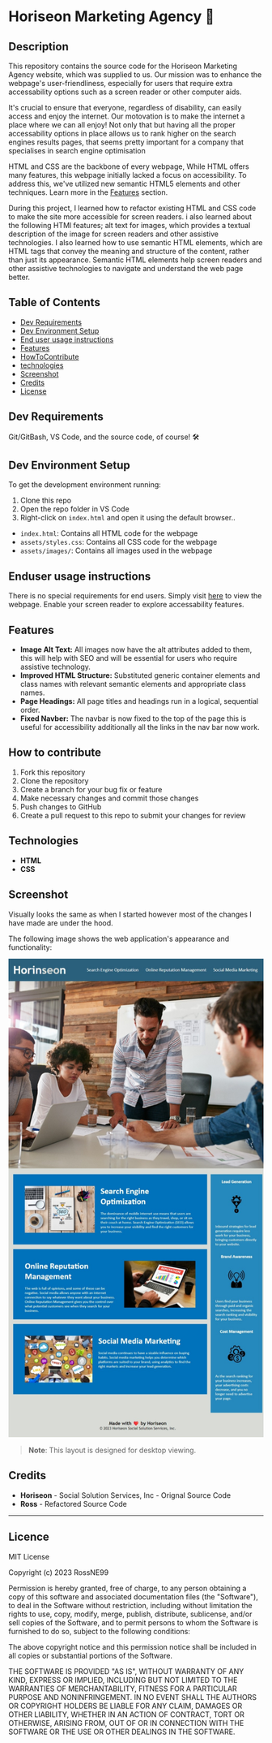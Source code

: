 # Horiseon Marketing Agency 🚀

## Description
This repository contains the source code for the Horiseon Marketing Agency website, which was supplied to us. Our mission was to enhance the webpage's user-friendliness, especially for users that require extra accessability options such as a screen reader or other computer aids.

It's crucial to ensure that everyone, regardless of disability, can easily access and enjoy the internet. Our motovation is to make the internet a place where we can all enjoy! Not only that but having all the proper accessability options in place allows us to rank higher on the search engines results pages, that seems pretty important for a company that specialises in search engine optimisation 

HTML and CSS are the backbone of every webpage, While HTML offers many features, this webpage initially lacked a focus on accessibility. To address this, we've utilized new semantic HTML5 elements and other techniques. Learn more in the [Features](#Features) section.

During this project, I learned how to refactor existing HTML and CSS code to make the site more accessible for screen readers. i also learned about the following HTMl features; alt text for images, which provides a textual description of the image for screen readers and other assistive technologies. I also learned how to use semantic HTML elements, which are HTML tags that convey the meaning and structure of the content, rather than just its appearance. Semantic HTML elements help screen readers and other assistive technologies to navigate and understand the web page better.

## Table of Contents

- [Dev Requirements](#Dev-Requirements)
- [Dev Environment Setup](#Dev-Environment-Setup)
- [End user usage instructions](#End-user-usage-instructions)
- [Features](#Features)
- [HowToContribute](#How-to-contribute)
- [technologies ](#technologies)
- [Screenshot](#Screenshot)
- [Credits](#credits)
- [License](#license)

## Dev Requirements
Git/GitBash, VS Code, and the source code, of course! 🛠️

## Dev Environment Setup
To get the development environment running:
1. Clone this repo
2. Open the repo folder in VS Code
3. Right-click on `index.html` and open it using the default browser..

- `index.html`: Contains all HTML code for the webpage
- `assets/styles.css`: Contains all CSS code for the webpage
- `assets/images/`: Contains all images used in the webpage

## Enduser usage instructions
There is no special requirements for end users. Simply visit [here](https://rossne99.github.io/Horiseon-Marketing-Agency/) to view the webpage. Enable your screen reader to explore accessability features.

## Features
- **Image Alt Text:** All images now have the alt attributes added to them, this will help with SEO and will be essential for users who require assistive technology.
- **Improved HTML Structure:** Substituted generic container elements and class names with relevant semantic elements and appropriate class names.
- **Page Headings:** All page titles and headings run in a logical, sequential order.
- **Fixed Navber:** The navbar is now fixed to the top of the page this is useful for accessibility additionally all the links in the nav bar now work.

## How to contribute
1. Fork this repository
2. Clone the repository
3. Create a branch for your bug fix or feature
4. Make necessary changes and commit those changes
5. Push changes to GitHub
6. Create a pull request to this repo to submit your changes for review

## Technologies
- **HTML**
- **CSS** 

## Screenshot
Visually looks the same as when I started however most of the changes I have made are under the hood.

The following image shows the web application's appearance and functionality:

![The Horiseon webpage includes a navigation bar, a header image, and cards with text and images at the bottom of the page.](Assets/images/HorinseonScreenshot.jpeg)

> **Note**: This layout is designed for desktop viewing.


## Credits 
- **Horiseon** - Social Solution Services, Inc - Orignal Source Code
- **Ross** - Refactored Source Code

---

## Licence

MIT License

Copyright (c) 2023 RossNE99

Permission is hereby granted, free of charge, to any person obtaining a copy
of this software and associated documentation files (the "Software"), to deal
in the Software without restriction, including without limitation the rights
to use, copy, modify, merge, publish, distribute, sublicense, and/or sell
copies of the Software, and to permit persons to whom the Software is
furnished to do so, subject to the following conditions:

The above copyright notice and this permission notice shall be included in all
copies or substantial portions of the Software.

THE SOFTWARE IS PROVIDED "AS IS", WITHOUT WARRANTY OF ANY KIND, EXPRESS OR
IMPLIED, INCLUDING BUT NOT LIMITED TO THE WARRANTIES OF MERCHANTABILITY,
FITNESS FOR A PARTICULAR PURPOSE AND NONINFRINGEMENT. IN NO EVENT SHALL THE
AUTHORS OR COPYRIGHT HOLDERS BE LIABLE FOR ANY CLAIM, DAMAGES OR OTHER
LIABILITY, WHETHER IN AN ACTION OF CONTRACT, TORT OR OTHERWISE, ARISING FROM,
OUT OF OR IN CONNECTION WITH THE SOFTWARE OR THE USE OR OTHER DEALINGS IN THE
SOFTWARE.